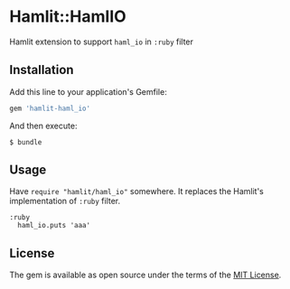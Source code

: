 # Hamlit::HamlIO

Hamlit extension to support `haml_io` in `:ruby` filter

## Installation

Add this line to your application's Gemfile:

```ruby
gem 'hamlit-haml_io'
```

And then execute:

    $ bundle

## Usage

Have `require "hamlit/haml_io"` somewhere. It replaces the Hamlit's implementation of `:ruby` filter.

```haml
:ruby
  haml_io.puts 'aaa'
```

## License

The gem is available as open source under the terms of the [MIT License](https://opensource.org/licenses/MIT).
